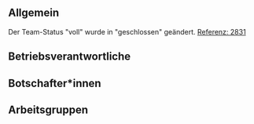 ## Allgemein

Der Team-Status "voll" wurde in "geschlossen" geändert.
[Referenz: 2831](https://gitlab.com/foodsharing-dev/foodsharing/-/merge_requests/2831)


## Betriebsverantwortliche


## Botschafter\*innen


## Arbeitsgruppen

